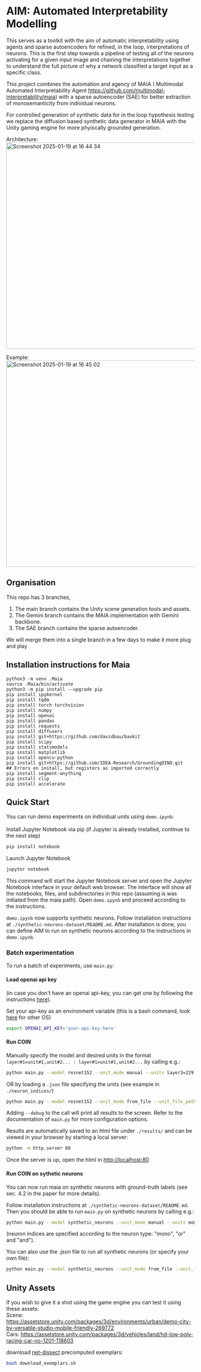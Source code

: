 # AIM: Automated Interpretability Modelling

This serves as a toolkit with the aim of automatic interpretability using agents and sparse autoencoders for refined, in the loop, interpretations of neurons. This is the first step towards a pipeline of testing all of the neurons activating for a given input image and chaining the interpretations together to understand the full picture of why a network classified a target input as a specific class. 


This project combines the automation and agency of MAIA ( Multimodal Automated Interpretability Agent https://github.com/multimodal-interpretability/maia) with a sparse autoencoder (SAE) for better extraction of monosemanticity from individual neurons. 

For controlled generation of synthetic data for in the loop hypothesis testing we replace the diffusion based synthetic data generator in MAIA with the Unity gaming engine for more phyiscally grounded generation. 

Architecture:  
<img width="550" alt="Screenshot 2025-01-19 at 16 44 34" src="https://github.com/user-attachments/assets/798934ce-2161-48c7-8127-95160fa45bf0" />

Example:  
<img width="550" alt="Screenshot 2025-01-19 at 16 45 02" src="https://github.com/user-attachments/assets/6f3b9073-afd2-4354-9d26-87a8460605a7" />


Organisation
---

This repo has 3 branches, 
1. The main branch contains the Unity scene generation tools and assets. 
2. The Gemini branch contains the MAIA implementation with Gemini backbone. 
3. The SAE branch contains the sparse autoencoder.  

We will merge them into a single branch in a few days to make it more plug and play

Installation instructions for Maia
---

```
python3 -m venv .Maia
source .Maia/bin/activate
python3 -m pip install --upgrade pip
pip install ipykernel
pip install tqdm
pip install torch torchvision
pip install numpy
pip install openai
pip install pandas
pip install requests
pip install diffusers
pip install git+https://github.com/davidbau/baukit
pip install scipy
pip install statsmodels
pip install matplotlib
pip install opencv-python
pip install git+https://github.com/IDEA-Research/GroundingDINO.git ## Errors on install, but registers as imported correctly
pip install segment-anything
pip install clip
pip install accelerate
```


## Quick Start ##
You can run demo experiments on individual units using ```demo.ipynb```:
\
\
Install Jupyter Notebook via pip (if Jupyter is already installed, continue to the next step)
```bash
pip install notebook
```
Launch Jupyter Notebook
```bash
jupyter notebook
```
This command will start the Jupyter Notebook server and open the Jupyter Notebook interface in your default web browser. The interface will show all the notebooks, files, and subdirectories in this repo (assuming is was initiated from the maia path). Open ```demo.ipynb``` and proceed according to the instructions.

 `demo.ipynb` now supports synthetic neurons. Follow installation instructions at `./synthetic-neurons-dataset/README.md`. After installation is done, you can define AIM to run on synthetic neurons according to the instructions in `demo.ipynb`.

### Batch experimentation ###
To run a batch of experiments, use ```main.py```:

#### Load openai api key ####
(in case you don't have an openai api-key, you can get one by following the instructions [here](https://platform.openai.com/docs/quickstart)).

Set your api-key as an environment variable (this is a bash command, look [here](https://platform.openai.com/docs/quickstart) for other OS)
```bash
export OPENAI_API_KEY='your-api-key-here'
```

#### Run COIN ####
Manually specify the model and desired units in the format ```layer#1=unit#1,unit#2... : layer#1=unit#1,unit#2...``` by calling e.g.:
```bash
python main.py --model resnet152 --unit_mode manual --units layer3=229,288:layer4=122,210
``` 
OR by loading a ```.json``` file specifying the units (see example in ```./neuron_indices/```)
```bash
python main.py --model resnet152 --unit_mode from_file --unit_file_path ./neuron_indices/
```
Adding ```--debug``` to the call will print all results to the screen.
Refer to the documentation of ```main.py``` for more configuration options.

Results are automatically saved to an html file under ```./results/``` and can be viewed in your browser by starting a local server:
```bash
python -m http.server 80
```
Once the server is up, open the html in [http://localhost:80](http://localhost:80/results/)

#### Run COIN on sythetic neurons ####

You can now run maia on synthetic neurons with ground-truth labels (see sec. 4.2 in the paper for more details).

Follow installation instructions at `./synthetic-neurons-dataset/README.md`. Then you should be able to run `main.py` on synthetic neurons by calling e.g.:
```bash
python main.py --model synthetic_neurons --unit_mode manual --units mono=1,8:or=9:and=0,2,5
``` 
(neuron indices are specified according to the neuron type: "mono", "or" and "and").

You can also use the .json file to run all synthetic neurons (or specify your own file):
```bash
python main.py --model synthetic_neurons --unit_mode from_file --unit_file_path ./neuron_indices/
```


Unity Assets  
---
If you wish to give it a shot using the game engine you can test it using these assets:  
Scene: https://assetstore.unity.com/packages/3d/environments/urban/demo-city-by-versatile-studio-mobile-friendly-269772 \
Cars: https://assetstore.unity.com/packages/3d/vehicles/land/hd-low-poly-racing-car-no-1201-118603

download [net-dissect](https://netdissect.csail.mit.edu/) precomputed exemplars:
```bash
bash download_exemplars.sh
```

